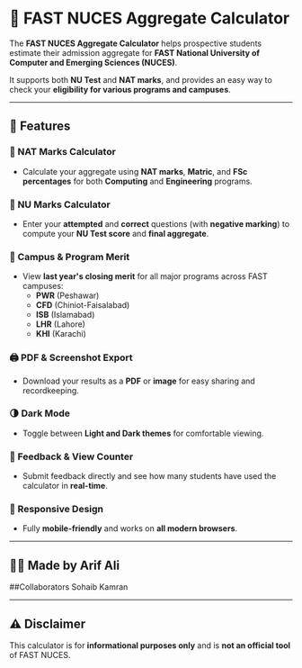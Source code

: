 # 🚀 FAST NUCES Aggregate Calculator

The **FAST NUCES Aggregate Calculator** helps prospective students estimate their admission aggregate for **FAST National University of Computer and Emerging Sciences (NUCES)**.

It supports both **NU Test** and **NAT marks**, and provides an easy way to check your **eligibility for various programs and campuses**.

---

## 🎯 Features

### 🧮 NAT Marks Calculator
- Calculate your aggregate using **NAT marks**, **Matric**, and **FSc percentages** for both **Computing** and **Engineering** programs.

### 🧠 NU Marks Calculator
- Enter your **attempted** and **correct** questions (with **negative marking**) to compute your **NU Test score** and **final aggregate**.

### 🏫 Campus & Program Merit
- View **last year's closing merit** for all major programs across FAST campuses:
  - **PWR** (Peshawar)
  - **CFD** (Chiniot-Faisalabad)
  - **ISB** (Islamabad)
  - **LHR** (Lahore)
  - **KHI** (Karachi)

### 🖨️ PDF & Screenshot Export
- Download your results as a **PDF** or **image** for easy sharing and recordkeeping.

### 🌗 Dark Mode
- Toggle between **Light and Dark themes** for comfortable viewing.

### 💬 Feedback & View Counter
- Submit feedback directly and see how many students have used the calculator in **real-time**.

### 📱 Responsive Design
- Fully **mobile-friendly** and works on **all modern browsers**.

---

## 👨‍💻 Made by Arif Ali
##Collaborators Sohaib Kamran

---

## ⚠️ Disclaimer
This calculator is for **informational purposes only** and is **not an official tool** of FAST NUCES.
